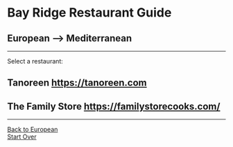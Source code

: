 # Bay Ridge Restaurant Guide
## European --> Mediterranean
---
Select a restaurant:
## Tanoreen https://tanoreen.com
## The Family Store https://familystorecooks.com/
---
[Back to European](european.md)
<br>
[Start Over](../home.md)